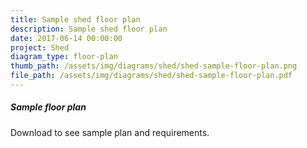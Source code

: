 ```yaml
---
title: Sample shed floor plan
description: Sample shed floor plan
date: 2017-06-14 00:00:00
project: Shed
diagram_type: floor-plan
thumb_path: /assets/img/diagrams/shed/shed-sample-floor-plan.png
file_path: /assets/img/diagrams/shed/shed-sample-floor-plan.pdf
---
```

##### Sample floor plan
Download to see sample plan and requirements.